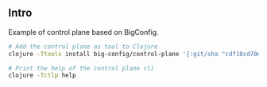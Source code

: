 ## Intro
Example of control plane based on BigConfig.

``` sh
# Add the control plane as tool to Clojure
clojure -Ttools install big-config/control-plane '{:git/sha "cdf18cd70d53159c96b73630616d04979687b7f9" :git/url "https://github.com/amiorin/big-config.git"}' :as ctlp

# Print the help of the control plane cli
clojure -Tctlp help
```
